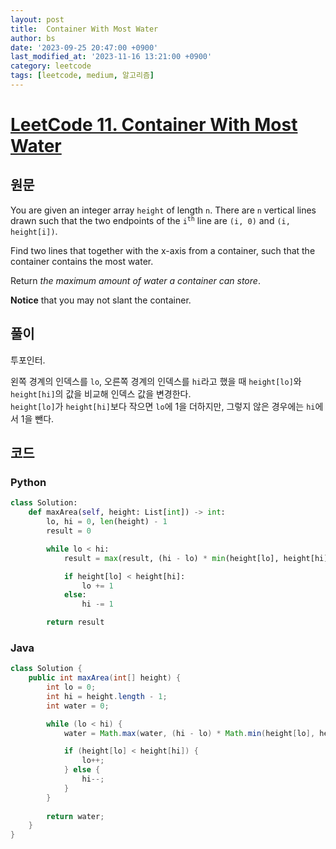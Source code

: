 ```yaml
---
layout: post
title:  Container With Most Water
author: bs
date: '2023-09-25 20:47:00 +0900'
last_modified_at: '2023-11-16 13:21:00 +0900'
category: leetcode
tags: [leetcode, medium, 알고리즘]
---
```


# [LeetCode 11. Container With Most Water](https://leetcode.com/problems/container-with-most-water/)

## 원문
You are given an integer array `height` of length `n`. There are `n` vertical lines drawn such that the two endpoints of the <code>i<sup>th</sup></code> line are `(i, 0)` and `(i, height[i])`.

Find two lines that together with the x-axis from a container, such that the container contains the most water.

Return *the maximum amount of water a container can store*.

**Notice** that you may not slant the container.

## 풀이
투포인터.

왼쪽 경계의 인덱스를 `lo`, 오른쪽 경계의 인덱스를 `hi`라고 했을 때 `height[lo]`와 `height[hi]`의 값을 비교해 인덱스 값을 변경한다.<br>
`height[lo]`가 `height[hi]`보다 작으면 `lo`에 1을 더하지만, 그렇지 않은 경우에는 `hi`에서 1을 뺀다.

## 코드
### Python
```python
class Solution:
    def maxArea(self, height: List[int]) -> int:
        lo, hi = 0, len(height) - 1
        result = 0

        while lo < hi:
            result = max(result, (hi - lo) * min(height[lo], height[hi]))

            if height[lo] < height[hi]:
                lo += 1
            else:
                hi -= 1

        return result
```

### Java
```java
class Solution {
    public int maxArea(int[] height) {
        int lo = 0;
        int hi = height.length - 1;
        int water = 0;

        while (lo < hi) {
            water = Math.max(water, (hi - lo) * Math.min(height[lo], height[hi]));

            if (height[lo] < height[hi]) {
                lo++;
            } else {
                hi--;
            }
        }
        
        return water;
    }
}
```